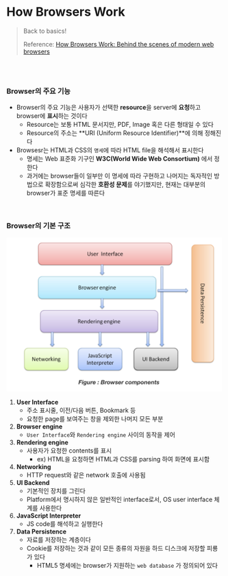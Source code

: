 # How Browsers Work

> Back to basics!
>
> Reference: [How Browsers Work: Behind the scenes of modern web browsers](https://www.html5rocks.com/en/tutorials/internals/howbrowserswork/)

<br>

<br>

### Browser의 주요 기능

- Browser의 주요 기능은 사용자가 선택한 **resource**을 server에 **요청**하고 browser에 **표시**하는 것이다
  - Resource는 보통 HTML 문서지만, PDF, Image 혹은 다른 형태일 수 있다
  - Resource의 주소는 **URI (Uniform Resource Identifier)**에 의해 정해진다
- Browsesr는 HTML과 CSS의 `명세`에 따라 HTML file을 해석해서 표시한다
  - 명세는 Web 표준화 기구인 **W3C(World Wide Web Consortium)** 에서 정한다
  - 과거에는 browser들이 일부만 이 명세에 따라 구현하고 나머지는 독자적인 방법으로 확장함으로써 심각한 **호환성 문제**를 야기했지만, 현재는 대부분의 browser가 표준 명세를 따른다

<br>

### Browser의 기본 구조

![browser-components](../../images/browser-components.png)

1. **User Interface**
   - 주소 표시줄, 이전/다음 버튼, Bookmark 등 
   - 요청한 page를 보여주는 창을 제외한 나머지 모든 부분
2. **Browser engine**
   - `User Interface`와 `Rendering engine` 사이의 동작을 제어 
3. **Rendering engine**
   - 사용자가 요청한 contents를 표시
     - ex) HTML을 요청하면 HTML과 CSS를 parsing 하여 화면에 표시함
4. **Networking**
   - HTTP request와 같은 network 호출에 사용됨
5. **UI Backend**
   - 기본적인 장치를 그린다
   - Platform에서 명시하지 않은 일반적인 interface로서, OS user interface 체계를 사용한다
6. **JavaScript Interpreter**
   - JS code를 해석하고 실행한다
7. **Data Persistence**
   - 자료를 저장하는 계층이다
   - Cookie를 저장하는 것과 같이 모든 종류의 자원을 하드 디스크에 저장할 피룡가 있다
     - HTML5 명세에는 browser가 지원하는 `web database` 가 정의되어 있다

